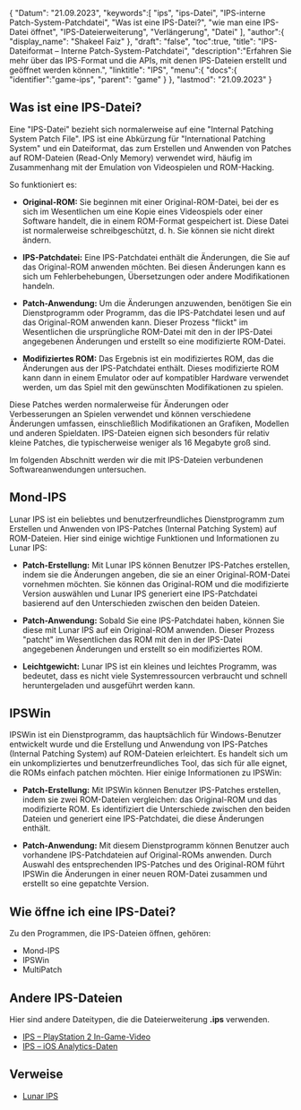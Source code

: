 {
"Datum": "21.09.2023",
   "keywords":[
"ips",
"ips-Datei",
"IPS-interne Patch-System-Patchdatei",
"Was ist eine IPS-Datei?",
"wie man eine IPS-Datei öffnet",
"IPS-Dateierweiterung",
"Verlängerung",
"Datei"
],
   "author":{
"display_name": "Shakeel Faiz"
},
"draft": "false",
"toc":true,
"title": "IPS-Dateiformat – Interne Patch-System-Patchdatei",
   "description":"Erfahren Sie mehr über das IPS-Format und die APIs, mit denen IPS-Dateien erstellt und geöffnet werden können.",
"linktitle": "IPS",
   "menu":{
      "docs":{
         "identifier":"game-ips",
"parent": "game"
}
},
"lastmod": "21.09.2023"
}

## Was ist eine IPS-Datei?

Eine "IPS-Datei" bezieht sich normalerweise auf eine "Internal Patching System Patch File". IPS ist eine Abkürzung für "International Patching System" und ein Dateiformat, das zum Erstellen und Anwenden von Patches auf ROM-Dateien (Read-Only Memory) verwendet wird, häufig im Zusammenhang mit der Emulation von Videospielen und ROM-Hacking.

So funktioniert es:

- **Original-ROM:** Sie beginnen mit einer Original-ROM-Datei, bei der es sich im Wesentlichen um eine Kopie eines Videospiels oder einer Software handelt, die in einem ROM-Format gespeichert ist. Diese Datei ist normalerweise schreibgeschützt, d. h. Sie können sie nicht direkt ändern.

- **IPS-Patchdatei:** Eine IPS-Patchdatei enthält die Änderungen, die Sie auf das Original-ROM anwenden möchten. Bei diesen Änderungen kann es sich um Fehlerbehebungen, Übersetzungen oder andere Modifikationen handeln.

- **Patch-Anwendung:** Um die Änderungen anzuwenden, benötigen Sie ein Dienstprogramm oder Programm, das die IPS-Patchdatei lesen und auf das Original-ROM anwenden kann. Dieser Prozess "flickt" im Wesentlichen die ursprüngliche ROM-Datei mit den in der IPS-Datei angegebenen Änderungen und erstellt so eine modifizierte ROM-Datei.

- **Modifiziertes ROM:** Das Ergebnis ist ein modifiziertes ROM, das die Änderungen aus der IPS-Patchdatei enthält. Dieses modifizierte ROM kann dann in einem Emulator oder auf kompatibler Hardware verwendet werden, um das Spiel mit den gewünschten Modifikationen zu spielen.

Diese Patches werden normalerweise für Änderungen oder Verbesserungen an Spielen verwendet und können verschiedene Änderungen umfassen, einschließlich Modifikationen an Grafiken, Modellen und anderen Spieldaten. IPS-Dateien eignen sich besonders für relativ kleine Patches, die typischerweise weniger als 16 Megabyte groß sind.

Im folgenden Abschnitt werden wir die mit IPS-Dateien verbundenen Softwareanwendungen untersuchen.

## Mond-IPS

Lunar IPS ist ein beliebtes und benutzerfreundliches Dienstprogramm zum Erstellen und Anwenden von IPS-Patches (Internal Patching System) auf ROM-Dateien. Hier sind einige wichtige Funktionen und Informationen zu Lunar IPS:

- **Patch-Erstellung:** Mit Lunar IPS können Benutzer IPS-Patches erstellen, indem sie die Änderungen angeben, die sie an einer Original-ROM-Datei vornehmen möchten. Sie können das Original-ROM und die modifizierte Version auswählen und Lunar IPS generiert eine IPS-Patchdatei basierend auf den Unterschieden zwischen den beiden Dateien.

- **Patch-Anwendung:** Sobald Sie eine IPS-Patchdatei haben, können Sie diese mit Lunar IPS auf ein Original-ROM anwenden. Dieser Prozess "patcht" im Wesentlichen das ROM mit den in der IPS-Datei angegebenen Änderungen und erstellt so ein modifiziertes ROM.

- **Leichtgewicht:** Lunar IPS ist ein kleines und leichtes Programm, was bedeutet, dass es nicht viele Systemressourcen verbraucht und schnell heruntergeladen und ausgeführt werden kann.

## IPSWin

IPSWin ist ein Dienstprogramm, das hauptsächlich für Windows-Benutzer entwickelt wurde und die Erstellung und Anwendung von IPS-Patches (Internal Patching System) auf ROM-Dateien erleichtert. Es handelt sich um ein unkompliziertes und benutzerfreundliches Tool, das sich für alle eignet, die ROMs einfach patchen möchten. Hier einige Informationen zu IPSWin:

- **Patch-Erstellung:** Mit IPSWin können Benutzer IPS-Patches erstellen, indem sie zwei ROM-Dateien vergleichen: das Original-ROM und das modifizierte ROM. Es identifiziert die Unterschiede zwischen den beiden Dateien und generiert eine IPS-Patchdatei, die diese Änderungen enthält.

- **Patch-Anwendung:** Mit diesem Dienstprogramm können Benutzer auch vorhandene IPS-Patchdateien auf Original-ROMs anwenden. Durch Auswahl des entsprechenden IPS-Patches und des Original-ROM führt IPSWin die Änderungen in einer neuen ROM-Datei zusammen und erstellt so eine gepatchte Version.

## Wie öffne ich eine IPS-Datei?

Zu den Programmen, die IPS-Dateien öffnen, gehören:

- Mond-IPS
- IPSWin
- MultiPatch

## Andere IPS-Dateien

Hier sind andere Dateitypen, die die Dateierweiterung **.ips** verwenden.

- [IPS – PlayStation 2 In-Game-Video](/game/ips-ps2/)
- [IPS – iOS Analytics-Daten](/misc/ips/)

## Verweise
* [Lunar IPS](https://www.romhacking.net/utilities/240/)
